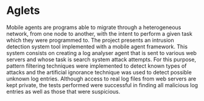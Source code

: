 # Aglets
Mobile agents are programs able to migrate through a heterogeneous network, from one
node to another, with the intent to perform a given task which they were programmed to. The project presents an intrusion detection system tool implemented with a mobile agent framework.
This system consists on creating a log analyser agent that is sent to various web servers and
whose task is search system attack attempts. For this purpose, pattern filtering techniques were
implemented to detect known types of attacks and the artificial ignorance technique was used to
detect possible unknown log entries. Although access to real log files from web servers are kept
private, the tests performed were successful in finding all malicious log entries as well as those
that were suspicious.